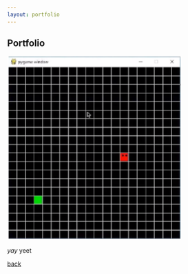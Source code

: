```yaml
---
layout: portfolio
---
```


## Portfolio

<img alt="Snake game" src="assets/images/snake game.PNG" width="80%" />

_yay_
yeet

[back](./)
